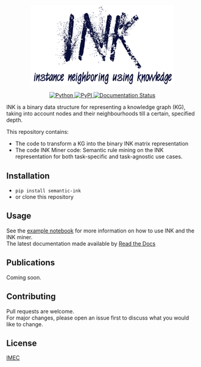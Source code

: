 <p align="center">
	<img width="75%" src="assets/INK.png">
</p>

<p align="center">
    <a href="https://www.python.org/downloads/release/python-360/">
        <img src="https://img.shields.io/badge/python-3.6-blue.svg" alt="Python">
    </a>
    <a href="https://badge.fury.io/py/semantic-ink">
        <img src="https://badge.fury.io/py/semantic-ink.svg" alt="PyPI">
    </a>
    <a href='https://ink.readthedocs.io/en/latest/?badge=latest'>
       <img src='https://readthedocs.org/projects/ink/badge/?version=latest' alt='Documentation Status' />
    </a>
</p>

INK is a binary data structure for representing a knowledge graph (KG), taking into account nodes and their neighbourhoods till a certain, specified depth.

This repository contains:
* The code to transform a KG into the binary INK matrix representation
* The code INK Miner code: Semantic rule mining on the INK representation for both task-specific and task-agnostic use cases.

## Installation
* `pip install semantic-ink`
* or clone this repository
## Usage
See the [example notebook](https://github.com/IBCNServices/INK/blob/master/example.ipynb) for more information on how to use INK and the INK miner.<br>
The latest documentation made available by [Read the Docs](https://readthedocs.org/projects/ink/badge/?version=latest)
## Publications
Coming soon.
## Contributing
Pull requests are welcome. <br>
For major changes, please open an issue first to discuss what you would like to change.

## License
[IMEC](https://github.com/IBCNServices/INK/blob/master/LICENSE)
